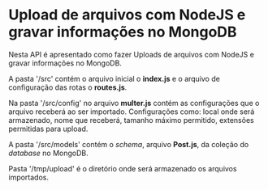 # Upload de arquivos com NodeJS e gravar informações no MongoDB


Nesta API é apresentado como fazer Uploads de arquivos com NodeJS e gravar informações no MongoDB.

A pasta '/src' contém o arquivo inicial o <strong>index.js</strong> e o arquivo de configuração das rotas o <strong>routes.js</strong>.

Na pasta '/src/config' no arquivo <strong>multer.js</strong> contém as configurações que o arquivo receberá ao ser importado. Configurações como: local onde será armazenado, nome que receberá, tamanho máximo permitido, extensões permitidas para upload.

A pasta '/src/models' contém o <i>schema</i>, arquivo <strong>Post.js</strong>, da coleção do <i>database</i> no MongoDB.

Pasta '/tmp/upload' é o diretório onde será armazenado os arquivos importados.

